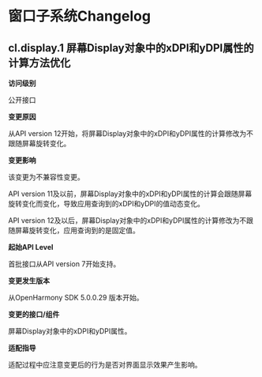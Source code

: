 # 窗口子系统Changelog

## cl.display.1 屏幕Display对象中的xDPI和yDPI属性的计算方法优化

**访问级别**

公开接口

**变更原因**

从API version 12开始，将屏幕Display对象中的xDPI和yDPI属性的计算修改为不跟随屏幕旋转变化。

**变更影响**

该变更为不兼容性变更。

API version 11及以前，屏幕Display对象中的xDPI和yDPI属性的计算会跟随屏幕旋转变化而变化，导致应用查询到的xDPI和yDPI的值动态变化。

API version 12及以后，屏幕Display对象中的xDPI和yDPI属性的计算修改为不跟随屏幕旋转变化，应用查询到的是固定值。

**起始API Level**

首批接口从API version 7开始支持。

**变更发生版本**

从OpenHarmony SDK 5.0.0.29 版本开始。

**变更的接口/组件**

屏幕Display对象中的xDPI和yDPI属性。

**适配指导**

适配过程中应注意变更后的行为是否对界面显示效果产生影响。
